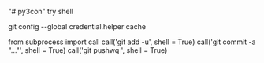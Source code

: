 
"# py3con" 
try shell

git config --global credential.helper cache

from subprocess import call
call('git add -u', shell = True)
call('git commit -a "..."', shell = True)
call('git pushwq
', shell = True)
